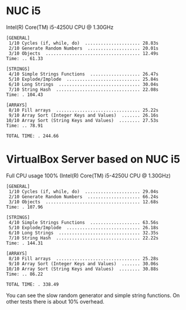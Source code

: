 # NUC i5
Intel(R) Core(TM) i5-4250U CPU @ 1.30GHz
````
[GENERAL]
 1/10 Cycles (if, while, do)  ..................... 28.83s
 2/10 Generate Random Numbers  .................... 20.01s
 3/10 Objects  .................................... 12.49s
Time: .. 61.33

[STRINGS]
 4/10 Simple Strings Functions  ................... 26.47s
 5/10 Explode/Implode  ............................ 25.84s
 6/10 Long Strings  ............................... 30.04s
 7/10 String Hash  ................................ 22.08s
Time: . 104.43

[ARRAYS]
 8/10 Fill arrays  ................................ 25.22s
 9/10 Array Sort (Integer Keys and Values)  ....... 26.16s
10/10 Array Sort (String Keys and Values)  ........ 27.53s
Time: .. 78.91

TOTAL TIME: . 244.66
````

# VirtualBox Server based on NUC i5
Full CPU usage 100% (Intel(R) Core(TM) i5-4250U CPU @ 1.30GHz)
````
[GENERAL]
 1/10 Cycles (if, while, do)  ..................... 29.04s
 2/10 Generate Random Numbers  .................... 66.24s
 3/10 Objects  .................................... 12.68s
Time: . 107.96

[STRINGS]
 4/10 Simple Strings Functions  ................... 63.56s
 5/10 Explode/Implode  ............................ 26.18s
 6/10 Long Strings  ............................... 32.35s
 7/10 String Hash  ................................ 22.22s
Time: . 144.31

[ARRAYS]
 8/10 Fill arrays  ................................ 25.28s
 9/10 Array Sort (Integer Keys and Values)  ....... 30.06s
10/10 Array Sort (String Keys and Values)  ........ 30.88s
Time: .. 86.22

TOTAL TIME: . 338.49
````

You can see the slow random generator and simple string functions. On other tests there is about 10% overhead.

